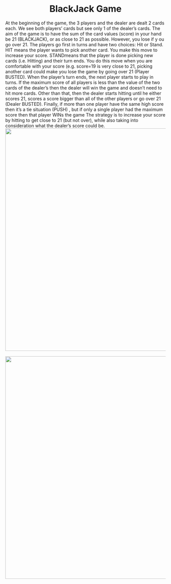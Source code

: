 <div align="center">
   <h1>BlackJack Game</h1>
</div>
At the beginning of the game, the 3 players and the dealer are dealt 2 cards each. We see both players’
cards but see only 1 of the dealer’s cards. The aim of the game is to have the sum of the card values 
(score) in your hand be 21 (BLACKJACK), or as close to 21 as possible. However, you lose if y ou go 
over 21.
The players go first in turns and have two choices: Hit or Stand. HIT means the player wants to pick 
another card. You make this move to increase your score. STANDmeans that the player is done picking 
new cards (i.e. Hitting) and their turn ends. You do this move when you are comfortable with your score 
(e.g. score=19 is very close to 21, picking another card could make you lose the game by going over 21
(Player BUSTED). 
When the player’s turn ends, the next player starts to play in turns. If the maximum score of all players is 
less than the value of the two cards of the dealer’s then the dealer will win the game and doesn’t need to 
hit more cards. Other than that, then the dealer starts hitting until he either scores 21, scores a score bigger 
than all of the other players or go over 21 (Dealer BUSTED).
Finally, if more than one player have the same high score then it’s a tie situation (PUSH) , but if only a 
single player had the maximum score then that player WINs the game
The strategy is to increase your score by hitting to get close to 21 (but not over), while also taking into
consideration what the dealer’s score could be.

<!--<h3>Our website contains :-  </h3>
<ul>
  <li><details><summary><h4>Books</h4></summary><ul>
     <h5>- Historical Books</h5>
        <h5>- Horror Books</h5>
        <h5>- Islamic Books</h5>
        <h5>- Science Fiction Books</h5>
        <h5>- Programming Books</h5>
        <h5>- Sceintific Books</h5>
        <h5>- Human Development Books</h5> 
           </ul>
      </details>
   </li>

  <li>Novels</li>
   
  <li>Poetry </li>
   
  <li>Poems</li>
   
  <li>Short Stories</li>
   
  <li>Tourist Attractions</li>
   
  <li>Essays</li>
</ul>
-->
<br>
<div align="center"><img src="https://user-images.githubusercontent.com/92337927/189447142-d1832e97-3066-49a9-919b-34d329ceb039.png" width="700px" ></div>
<br>
<div align="center"><img src="https://user-images.githubusercontent.com/92337927/189447631-00164cb0-cfa2-449c-88be-66619ffc39a4.png"  width="700px"></div>

